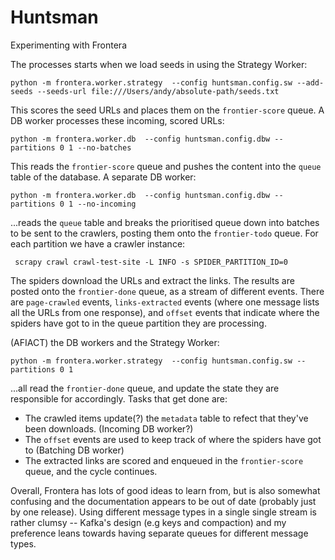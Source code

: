 Huntsman
========

Experimenting with Frontera

The processes starts when we load seeds in using the Strategy Worker:

    python -m frontera.worker.strategy  --config huntsman.config.sw --add-seeds --seeds-url file:///Users/andy/absolute-path/seeds.txt

This scores the seed URLs and places them on the `frontier-score` queue. A DB worker processes these incoming, scored URLs:

    python -m frontera.worker.db  --config huntsman.config.dbw --partitions 0 1 --no-batches

This reads the `frontier-score` queue and pushes the content into the `queue` table of the database. A separate DB worker:

    python -m frontera.worker.db  --config huntsman.config.dbw --partitions 0 1 --no-incoming

...reads the `queue` table and breaks the prioritised queue down into batches to be sent to the crawlers, posting them onto the `frontier-todo` queue. For each partition we have a crawler instance:

     scrapy crawl crawl-test-site -L INFO -s SPIDER_PARTITION_ID=0

The spiders download the URLs and extract the links. The results are posted onto the `frontier-done` queue, as a stream of different events. There are `page-crawled` events, `links-extracted` events (where one message lists all the URLs from one response), and `offset` events that indicate where the spiders have got to in the queue partition they are processing.

(AFIACT) the DB workers and the Strategy Worker:

    python -m frontera.worker.strategy  --config huntsman.config.sw --partitions 0 1

...all read the `frontier-done` queue, and update the state they are responsible for accordingly. Tasks that get done are:

- The crawled items update(?) the `metadata` table to refect that they've been downloads. (Incoming DB worker?)
- The `offset` events are used to keep track of where the spiders have got to (Batching DB worker)
- The extracted links are scored and enqueued in the `frontier-score` queue, and the cycle continues.

Overall, Frontera has lots of good ideas to learn from, but is also somewhat confusing and the documentation appears to be out of date (probably just by one release).  Using different message types in a single single stream is rather clumsy -- Kafka's design (e.g keys and compaction) and my preference leans towards having separate queues for different message types.

